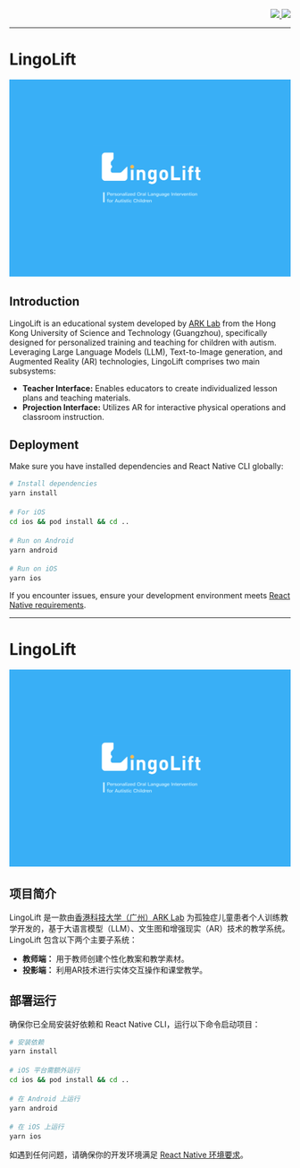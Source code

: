 <!-- Language Switch Buttons -->
<p align="right">
  <a href="#english">
    <img src="https://img.shields.io/badge/English-blue?style=flat-square"/>
  </a>
  <a href="#chinese">
    <img src="https://img.shields.io/badge/中文-orange?style=flat-square"/>
  </a>
</p>

---

<div id="english">

# LingoLift

![Opening Interface](./assets/BG/Opening/Opening.png)

## Introduction

LingoLift is an educational system developed by [ARK Lab](https://arkxlab.github.io/index.html) from the Hong Kong University of Science and Technology (Guangzhou), specifically designed for personalized training and teaching for children with autism. Leveraging Large Language Models (LLM), Text-to-Image generation, and Augmented Reality (AR) technologies, LingoLift comprises two main subsystems:

- **Teacher Interface:** Enables educators to create individualized lesson plans and teaching materials.
- **Projection Interface:** Utilizes AR for interactive physical operations and classroom instruction.

## Deployment

Make sure you have installed dependencies and React Native CLI globally:

```bash
# Install dependencies
yarn install

# For iOS
cd ios && pod install && cd ..

# Run on Android
yarn android

# Run on iOS
yarn ios
```

If you encounter issues, ensure your development environment meets [React Native requirements](https://reactnative.dev/docs/environment-setup).

</div>

---

<div id="chinese">

# LingoLift

![软件开始界面](./assets/BG/Opening/Opening.png)

## 项目简介

LingoLift 是一款由[香港科技大学（广州）ARK Lab](https://arkxlab.github.io/index.html) 为孤独症儿童患者个人训练教学开发的，基于大语言模型（LLM）、文生图和增强现实（AR）技术的教学系统。LingoLift 包含以下两个主要子系统：

- **教师端：** 用于教师创建个性化教案和教学素材。
- **投影端：** 利用AR技术进行实体交互操作和课堂教学。

## 部署运行

确保你已全局安装好依赖和 React Native CLI，运行以下命令启动项目：

```bash
# 安装依赖
yarn install

# iOS 平台需额外运行
cd ios && pod install && cd ..

# 在 Android 上运行
yarn android

# 在 iOS 上运行
yarn ios
```

如遇到任何问题，请确保你的开发环境满足 [React Native 环境要求](https://reactnative.dev/docs/environment-setup)。

</div>
